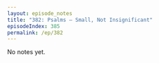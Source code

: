 ```yaml
---
layout: episode_notes
title: "382: Psalms — Small, Not Insignificant"
episodeIndex: 385
permalink: /ep/382
---
```

No notes yet.
